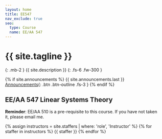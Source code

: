 ```yaml
---
layout: home
title: EE547
nav_exclude: true
seo:
  type: Course
  name: EE/AA 547
---
```


# {{ site.tagline }}
{: .mb-2 }
{{ site.description }}
{: .fs-6 .fw-300 }

{% if site.announcements %}
{{ site.announcements.last }}
[Announcements](announcements.md){: .btn .btn-outline .fs-3 }
{% endif %}

## EE/AA 547 Linear Systems Theory

**Reminder**: EE/AA 510 is a pre-requisite to this course. If you have not taken it, please email me.

{% assign instructors = site.staffers | where: 'role', 'Instructor' %}
{% for staffer in instructors %}
{{ staffer }}
{% endfor %}
